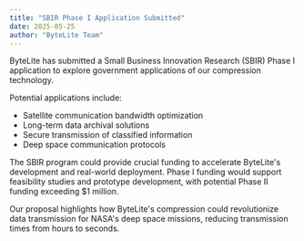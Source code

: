 ```yaml
---
title: "SBIR Phase I Application Submitted"
date: 2025-05-25
author: "ByteLite Team"
---
```


ByteLite has submitted a Small Business Innovation Research (SBIR) Phase I application to explore government applications of our compression technology.

Potential applications include:
- Satellite communication bandwidth optimization
- Long-term data archival solutions
- Secure transmission of classified information
- Deep space communication protocols

The SBIR program could provide crucial funding to accelerate ByteLite's development and real-world deployment. Phase I funding would support feasibility studies and prototype development, with potential Phase II funding exceeding $1 million.

Our proposal highlights how ByteLite's compression could revolutionize data transmission for NASA's deep space missions, reducing transmission times from hours to seconds.
